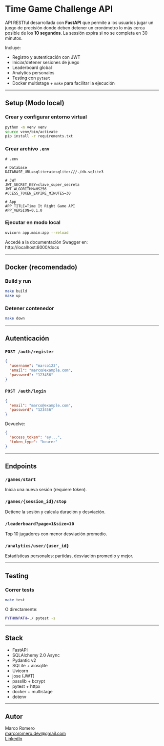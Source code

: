 # Time Game Challenge API

API RESTful desarrollada con **FastAPI** que permite a los usuarios jugar un juego de precisión donde deben detener un cronómetro lo más cerca posible de los **10 segundos**. La sessión expira si no se completa en 30 minutos.

Incluye:

- Registro y autenticación con JWT
- Iniciar/detener sesiones de juego
- Leaderboard global
- Analytics personales
- Testing con `pytest`
- Docker multistage + `make` para facilitar la ejecución

---

## Setup (Modo local)

### Crear y configurar entorno virtual

```bash
python -m venv venv
source venv/bin/activate
pip install -r requirements.txt
```

### Crear archivo `.env`

```dotenv
# .env

# Database
DATABASE_URL=sqlite+aiosqlite:///./db.sqlite3

# JWT
JWT_SECRET_KEY=clave_super_secreta
JWT_ALGORITHM=HS256
ACCESS_TOKEN_EXPIRE_MINUTES=30

# App
APP_TITLE=Time It Right Game API
APP_VERSION=0.1.0
```

### Ejecutar en modo local

```bash
uvicorn app.main:app --reload
```

Accedé a la documentación Swagger en:  
 http://localhost:8000/docs

---

## Docker (recomendado)

###  Build y run

```bash
make build
make up
```

###  Detener contenedor

```bash
make down
```

---

## Autenticación

### `POST /auth/register`

```json
{
  "username": "marco123",
  "email": "marco@example.com",
  "password": "123456"
}
```

### `POST /auth/login`

```json
{
  "email": "marco@example.com",
  "password": "123456"
}
```

Devuelve:

```json
{
  "access_token": "ey...",
  "token_type": "bearer"
}
```

---

## Endpoints

### `/games/start`  
Inicia una nueva sesión (requiere token).

###  `/games/{session_id}/stop`  
Detiene la sesión y calcula duración y desviación.

### `/leaderboard?page=1&size=10`  
Top 10 jugadores con menor desviación promedio.

### `/analytics/user/{user_id}`  
Estadísticas personales: partidas, desviación promedio y mejor.

---

## Testing

### Correr tests

```bash
make test
```

O directamente:

```bash
PYTHONPATH=./ pytest -s
```

---

## Stack

- FastAPI
- SQLAlchemy 2.0 Async
- Pydantic v2
- SQLite + aiosqlite
- Uvicorn
- jose (JWT)
- passlib + bcrypt
- pytest + httpx
- docker + multistage
- dotenv

---

## Autor

Marco Romero  
 marcoromero.dev@gmail.com  
 [LinkedIn](https://www.linkedin.com/in/marco-romero-at)